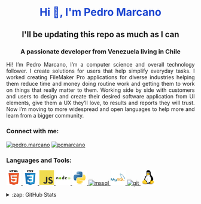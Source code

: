 <h1 align="center" style="color:#1c46d1">Hi 👋, I'm Pedro Marcano</h1>
<h2 align="center">I'll be updating this repo as much as I can</h1>
<h3 align="center">A passionate developer from Venezuela living in Chile</h3>
<p align="justify">Hi! I’m Pedro Marcano, I’m a computer science and overall technology follower. I create solutions for users that help simplify everyday tasks. I worked creating FileMaker Pro applications for diverse industries helping them reduce time and money doing routine work and getting them to work on things that really matter to them. Working side by side with customers and users to design and create their desired software application from UI elements, give them a UX they’ll love, to results and reports they will trust. Now I’m moving to more widespread and open languages to help more and learn from a bigger community.</p>






<!--
**pcmarcano/pcmarcano** is a ✨ _special_ ✨ repository because its `README.md` (this file) appears on your GitHub profile.

Here are some ideas to get you started:

- 🔭 I’m currently working on learning to improve myself, mentally and physically
- 🌱 I’m currently learning HTML, CSS, JavaScript, SQL, Python
- 👯 I’m looking to collaborate on any team that wants to give users a product to love
- 🤔 I’m looking for help with some stuff 😀
- 💬 Ask me about anything
- 📫 How to reach me: pedromarcano@outlook.cl +65 9 9714 2272

- ⚡ Fun fact: intelligence is a recessive gene 😆
-->

<h3 align="left">Connect with me:</h3>
<p align="left">
    <a href="https://linkedin.com/in/pcmarcano" target="blank"><img align="center" src="https://raw.githubusercontent.com/rahuldkjain/github-profile-readme-generator/master/src/images/icons/Social/linked-in-alt.svg" alt="pedro.marcano" height="30" width="40" /></a>
    <a href="https://twitter.com/pcmarcano" target="blank"><img align="center" src="https://raw.githubusercontent.com/rahuldkjain/github-profile-readme-generator/master/src/images/icons/Social/twitter.svg" alt="pcmarcano" height="30" width="40" /></a>
</p>

<h3 align="left">Languages and Tools:</h3>
<p align="left"> 
    <a href="https://www.w3.org/html/" target="_blank" rel="noreferrer"> <img src="https://raw.githubusercontent.com/devicons/devicon/master/icons/html5/html5-original-wordmark.svg" alt="html5" width="40" height="40"/> </a> 
    <a href="https://www.w3schools.com/css/" target="_blank" rel="noreferrer"> <img src="https://raw.githubusercontent.com/devicons/devicon/master/icons/css3/css3-original-wordmark.svg" alt="css3" width="40" height="40"/> </a> 
    <a href="https://developer.mozilla.org/en-US/docs/Web/JavaScript" target="_blank" rel="noreferrer"> <img src="https://raw.githubusercontent.com/devicons/devicon/master/icons/javascript/javascript-original.svg" alt="javascript" width="40" height="40"/> </a> 
    <a href="https://nodejs.org" target="_blank" rel="noreferrer"> <img src="https://raw.githubusercontent.com/devicons/devicon/master/icons/nodejs/nodejs-original-wordmark.svg" alt="nodejs" width="40" height="40"/> </a> 
    <a href="https://www.python.org" target="_blank" rel="noreferrer"> <img src="https://raw.githubusercontent.com/devicons/devicon/master/icons/python/python-original.svg" alt="python" width="40" height="40"/> </a> 
    <a href="https://www.microsoft.com/en-us/sql-server" target="_blank" rel="noreferrer"> <img src="https://www.svgrepo.com/show/303229/microsoft-sql-server-logo.svg" alt="mssql" width="40" height="40"/> </a> 
    <a href="https://www.mysql.com/" target="_blank" rel="noreferrer"> <img src="https://raw.githubusercontent.com/devicons/devicon/master/icons/mysql/mysql-original-wordmark.svg" alt="mysql" width="40" height="40"/> </a> 
    <a href="https://git-scm.com/" target="_blank" rel="noreferrer"> <img src="https://www.vectorlogo.zone/logos/git-scm/git-scm-icon.svg" alt="git" width="40" height="40"/> </a>
    <a href="https://www.linux.org/" target="_blank" rel="noreferrer"> <img src="https://raw.githubusercontent.com/devicons/devicon/master/icons/linux/linux-original.svg" alt="linux" width="40" height="40"/> </a> 
</p>

<details>
  <summary>:zap: GitHub Stats</summary>
  <!--
[![My GitHub Stats](https://github-readme-stats.vercel.app/api/?username=pcmarcano&count_private=true&show_icons=true)]()
[![My GitHub Language Stats](https://github-readme-stats.vercel.app/api/top-langs/?username=pcmarcano&langs_count=5)]()-->

<img align="left" alt="My GitHub Stats" src="https://github-readme-stats.vercel.app/api/?username=pcmarcano&count_private=true&show_icons=true" />

<img align="left" alt="My GitHub Language Stats" src="https://github-readme-stats.vercel.app/api/top-langs/?username=pcmarcano&langs_count=5" />


</details>